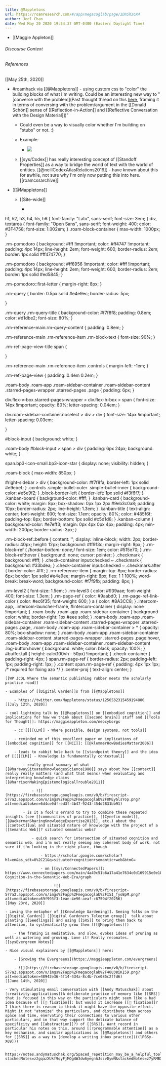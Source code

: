 ```yaml
---
title: @Mappletons
url: https://roamresearch.com/#/app/megacoglab/page/IDmSh3oX4
author: Joel Chan
date: Wed May 20 2020 19:54:37 GMT-0400 (Eastern Daylight Time)
---
```


- [[Maggie Appleton]]

###### Discourse Context



###### References

[[May 25th, 2020]]

- #roamhack via [[@Mappletons]] - using custom css to "color" the building blocks of what I'm writing. Could be an interesting new way to "[converse with the problem](Past thought thread on this [here](((53LAHoah7))), framing it in terms of conversing with the problem/argument in the [[Donald Schön]] sense of [[Reflection-in-Action]] and [[Reflective Conversation with the Design Material]])"

    - Could even be a way to visually color whether I'm building on "stubs" or not. :)

    - Example:

        - ![](https://firebasestorage.googleapis.com/v0/b/firescript-577a2.appspot.com/o/imgs%2Fapp%2Fmegacoglab%2FFDrNeqPgdD.png?alt=media&token=5a5c7e32-d2ed-45b8-a59e-b96c25ef60f2)

    - [[sys/Codex]] has really interesting concept of [[Standoff Properties]] as a way to bridge the world of text with the world of entities.  [[@neillCodexAtlasRelations2019]] - have known about this for awhile, not sure why I'm only now putting this into here.
[[roamcssarchive]]

- [[@Mappletons]]

    - [[Site-wide]]

        - ```css
h1,
h2,
h3,
h4,
h5,
h6 {
    font-family: "Lato", sans-serif;
    font-size: 3em;
}
div,
textarea {
    font-family: "Open Sans", sans-serif;
    font-weight: 400;
    color: #3F4758;
    font-size: 1.002em;
}
.roam-block-container {
    max-width: 1000px;
}

.rm-pomodoro {
    background: #fff !important;
    color: #ff4747 !important;
    padding: 4px 14px;
    line-height: 2em;
    font-weight: 600;
    border-radius: 2em;
    border: 1px solid #ff474770;
}

.rm-pomodoro {
    background: #ff6956 !important;
    color: #fff !important;
    padding: 4px 14px;
    line-height: 2em;
    font-weight: 600;
    border-radius: 2em;
    border: 1px solid #ed5845;
}

.rm-pomodoro::first-letter {
  margin-right: 8px;
}

.rm-query {
    border: 0.5px solid #e4e9ec;
    border-radius: 5px;
    
}

.rm-query .rm-query-title {
    background-color: #f7f8f8;
    padding: 0.8em;
    color: #d1dbe2;
    font-size: 80%;
}

.rm-reference-main.rm-query-content {
    padding: 0.8em;
}

.rm-reference-main .rm-reference-item .rm-block-text {
    font-size: 90%;
}

.rm-ref-page-view-title span {
    
}

.rm-reference-main .rm-reference-item .controls {
    margin-left: -1em;
}

.rm-ref-page-view {
    padding: 0.4em 0.2em;
}

.roam-body .roam-app .roam-sidebar-container .roam-sidebar-content .starred-pages-wrapper .starred-pages .page {
    padding: 6px;
}

div.flex-v-box.starred-pages-wrapper > div.flex-h-box > span {
    font-size: 14px !important;
    opacity: 80%;
    letter-spacing: 0.04em;
}

div.roam-sidebar-container.noselect > div > div {
    font-size: 14px !important;
    letter-spacing: 0.03em;
    
}

#block-input {
    background: white;
}

.roam-body #block-input > span > div {
    padding: 6px 24px;
    background: white;
}

span.bp3-icon-small.bp3-icon-star {
    display: none;
    visibility: hidden;
}

.roam-block {
    max-width: 850px;
}

#right-sidebar > div {
    background-color: #f7f8fa;
    border-left: 1px solid #e9ebef;
}
.controls .simple-bullet-outer .simple-bullet-inner {
    background-color: #e5e9f2;
}
.block-border-left {
    border-left: 1px solid #f3f6f7;
}
.kanban-board {
    background-color: #fff;
}
.kanban-card {
    background-color: white;
    margin: 8px;
    box-shadow: 0px 1px 2px #9eb3c0a8;
    padding: 10px;
    border-radius: 2px;
    line-height: 1.3em;
}
.kanban-title {
    text-align: center;
    font-weight: 600;
    font-size: 1.1em;
    opacity: 80%;
    color: #485f6f;
    padding-top: 8px;
    border-bottom: 1px solid #c5d1d8;
}
.kanban-column {
    background-color: #e7eff3;
    margin: 0px 4px 0px 4px;
    padding: 4px;
    min-width: 200px;
    border-radius: 3px;
}


.rm-block-ref::before {
    content: '';
    display: inline-block;
    width: 2px;
    border-radius: 40px;
    height: 12px;
    background: #ff913c;
    margin-right: 8px;
}
.rm-block-ref {
    /*border-bottom: none;*/
    font-size: 1em;
    color: #515e70;
}
.rm-block-ref:hover {
    background: none;
    cursor: pointer;
}
.checkmark {
    background: #fff;
}
.check-container input:checked ~ .checkmark {
    background: #33bdea;
}
.check-container input:checked ~ .checkmark:after {
    border-color: #fff;
}
.rm-reference-item {
    margin-top: 8px;
    border-radius: 6px;
    border: 1px solid #e4e9ee;
    margin-right: 8px;
    flex: 1 1 100%;
    word-break: break-word;
    background-color: #f7f9fb;
    padding: 8px;
}

.rm-level2 {
    font-size: 1.5em;
}
.rm-level3 {
    color: #939aae;
    font-weight: 400;
    font-size: 1.3em;
}
.rm-page-ref {
    color: #9aabd0;
}
.rm-page-ref-link-color {
    color: #ec6f35;
    font-weight: 600;
}
a {
    color: #8A3CC8;
}
.intercom-app,
.intercom-launcher-frame,
#intercom-container {
    display: none !important;
}
.roam-body .roam-app .roam-sidebar-container {
    background-color: white;
    border-right: 1px #eee solid;
}
.roam-body .roam-app .roam-sidebar-container .roam-sidebar-content .starred-pages-wrapper .starred-pages .page,
.roam-body .roam-app .roam-sidebar-container > * {
    opacity: 80%;
    box-shadow: none;
}
.roam-body .roam-app .roam-sidebar-container .roam-sidebar-content .starred-pages-wrapper .starred-pages .page:hover,
.roam-body .roam-app .roam-sidebar-container .roam-sidebar-content .log-button:hover {
    background: white;
    color: black;
    opacity: 100%;
}
#buffer.tall {
    height: calc(100vh - 50px) !important;
}
.check-container {
    padding-right: 4px;
}
span.rm-page-ref {
    border-radius: 2px;
    padding-left: 1px;
    padding-right: 1px;
}
.content span.rm-page-ref {
    padding: 4px 1px 1px;
    /* required for fixing azo */
}
.center-proj {
    text-align: center;
}

```
[[WP JCDL Where the semantic publishing rubber meets the scholarly practice road]]

- Examples of [[Digital Garden]]s from [[@Mappletons]]

    - https://twitter.com/Mappletons/status/1250532315459194880
[[July 12th, 2020]]

- cool lightning talk by [[@Mappletons]] on [[embodied cognition]] and implications for how we think about [[second brain]] stuff and [[Tools for Thought]]: https://maggieappleton.com/neocyborgs

    - cc [[[[CLM]] - Where possible, design systems, not tools]]

    - reminded me of this excellent paper on implications of [[embodied cognition]] for [[HCI]]: [[@klemmerHowBodiesMatter2006]]

    - leads to rabbit hole back to [[standpoint theory]] and the idea of [[[[CLM]] - Knowledge is fundamentally contextual]]

        - really great summary of what [[@harawaySituatedKnowledgesScience1988]] says about how [[context]] really really matters (and what that means) when evaluating and interpreting knowledge claims [[@harrisonMakingEpistemologicalTrouble2011]]

            - ![](https://firebasestorage.googleapis.com/v0/b/firescript-577a2.appspot.com/o/imgs%2Fapp%2Fmegacoglab%2FUMEyGlsYop.png?alt=media&token=6d4ce0df-ed3f-4b47-9243-454d2831bb91)

        - is it a fool's errand to try to combine these repeated insights (see [[communities of practice]], [[Cynefin model]], [[@ackermanSharingKnowledgeExpertise2013]], etc.) about the [[context]]ual and situated nature of knowledge with the project of a [[Semantic Web]]? situated semantic webs?

            - quick search for intersection of situated cognition and semantic web, and i'm not really seeing any coherent body of work. not sure if i'm looking in the right place, though.

                - https://scholar.google.com/scholar?hl=en&as_sdt=0%2C21&q=situated+cognition+semantic+web&btnG=

                - on [[sys/ConnectedPapers]]: https://www.connectedpapers.com/main/4a49c51b6a17a41e7634c0d169915e0e18bbbb78/Situated-Cognition-in-the-Semantic-Web-Era/graph

                    - ![](https://firebasestorage.googleapis.com/v0/b/firescript-577a2.appspot.com/o/imgs%2Fapp%2Fmegacoglab%2FI5I_fyoBpM.png?alt=media&token=69f993f3-1eae-4e96-aeaf-c67594f20256)
[[May 23rd, 2020]]

- Loving the metaphor of [[Knowledge Gardening]]. Seeing folks on the [[Digital Garden]] [[Digital Gardeners Telegram group]]  talk about planting [[Seedlings]] and using [[SRS]] to bring them back to attention, to systematically grow them ([[@Mappletons]])

    - The framing is meditative, and slow, evokes ideas of pruning as well as watering and growing. Love it! Really resonates.
[[sysEvergreen Notes]]

- Nice visual explainers by [[@Mappletons]] here:

    - [Growing the Evergreens](https://maggieappleton.com/evergreens)

    - ![](https://firebasestorage.googleapis.com/v0/b/firescript-577a2.appspot.com/o/imgs%2Fapp%2Fmegacoglab%2F40U38iKI59.png?alt=media&token=48942e36-4f14-434a-8c4b-7ce085c2ffd6)
[[June 14th, 2020]]

- Very stimulating email conversation with [[Andy Matuschak]] about [creativity-applications](A deliberate practice of memory like [[SRS]] that is focused in this way on the particulars might seem like a bad idea because of [[🧱 fixation]]: but would it increase [[🧱 fixation]]? I think there is reason to think it might have the opposite effect. Might it not "atomize" the particulars, and distribute them across space and time, enervating their connections to various other particulars, and in that way support the delicate balance of specificity and [[abstraction]]?) of [[SRS]]. Want record in particular his notes on this, around [[rprogrammable attention]] as a key mechanism, and similar applications as [[@Mappletons]] and others for [[SRS]] as a way to [develop a writing inbox practice](((lPBSy-X09)))

    - https://notes.andymatuschak.org/Spaced_repetition_may_be_a_helpful_tool_to_incrementally_develop_inklings?stackedNotes=z2gqazXUkf9qyFjMQg4W3dw6yegnAJszvDywN&stackedNotes=z7yRMBXGc81KkUwLxefodzfnnfKXx63vXzP88
